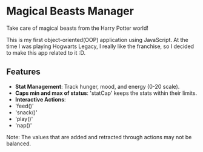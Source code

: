 # Magical Beasts Manager

Take care of magical beasts from the Harry Potter world!

This is my first object-oriented(OOP) application using JavaScript.
At the time I was playing Hogwarts Legacy, I really like the franchise, so I decided to make this app related to it :D.

## Features

- **Stat Management**: Track hunger, mood, and energy (0-20 scale).
- **Caps min and max of status**: 'statCap' keeps the stats within their limits.
- **Interactive Actions**:
- 'feed()'
- 'snack()'
- 'play()'
- 'nap()'
  
Note: The values that are added and retracted through actions may not be balanced.

